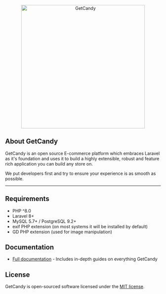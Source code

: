 <p align="center"><a href="https://lunarphp.io/" target="_blank"><img src="https://lunarphp.io/lunar_logo.svg" width="400" alt="GetCandy"></a></p>

## About GetCandy

GetCandy is an open source E-commerce platform which embraces Laravel as it's foundation and uses it to build a highly extensible, robust and feature rich application you can build any store on.

We put developers first and try to ensure your experience is as smooth as possible.

---

## Requirements
- PHP ^8.0
- Laravel 8+
- MySQL 5.7+ / PostgreSQL 9.2+
- exif PHP extension (on most systems it will be installed by default)
- GD PHP extension (used for image manipulation)

## Documentation

- [Full documentation](https://docs.lunarphp.io/) - Includes in-depth guides on everything GetCandy

## License

GetCandy is open-sourced software licensed under the [MIT license](https://opensource.org/licenses/MIT).
